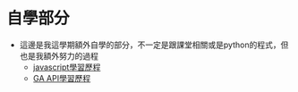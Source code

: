 # 自學部分
- 這邊是我這學期額外自學的部分，不一定是跟課堂相關或是python的程式，但也是我額外努力的過程
  - [javascript學習歷程](https://github.com/wellslu/DSA/blob/master/%E8%87%AA%E5%AD%B8/javascript.md)
  - [GA API學習歷程](https://github.com/wellslu/DSA/blob/master/%E8%87%AA%E5%AD%B8/GA%20API.md)
